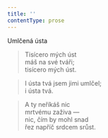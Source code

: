 ```yaml
---
title: ''
contentType: prose
---
```


Umlčená ústa

> Tisícero mých úst  
> máš na své tváři;  
> tisícero mých úst.

> I ústa tvá jsem jimi umlčel;  
> i ústa tvá.

> A ty neříkáš nic  
> mrtvému zaživa —  
> nic, čím by mohl snad  
> řez napříč srdcem srůst.
